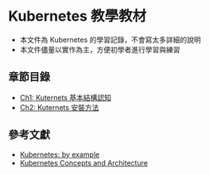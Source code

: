 # Kubernetes 教學教材
+ 本文件為 Kubernetes 的學習記錄，不會寫太多詳細的說明
+ 本文件儘量以實作為主，方便初學者進行學習與練習
## 章節目錄
+ [Ch1: Kuternets 基本結構認知](ch1/README.md)
+ [Ch2: Kuternets 安裝方法](ch2/README.md)

## 參考文獻
+ [Kubernetes: by example](https://www.kubernetesbyexample.com/en/concept/pods)
+ [Kubernetes Concepts and Architecture](https://platform9.com/blog/kubernetes-enterprise-chapter-2-kubernetes-architecture-concepts/)